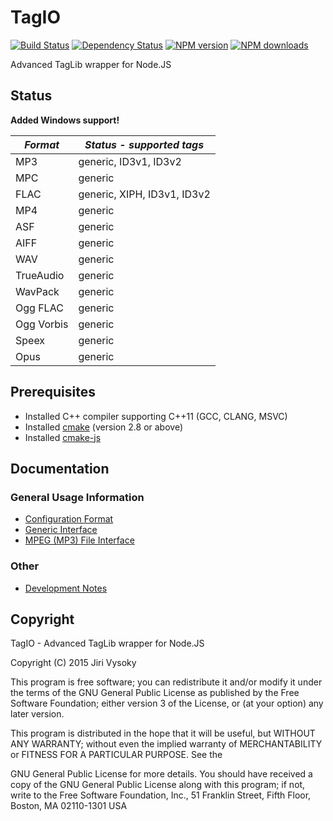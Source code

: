 # TagIO

[![Build Status](https://secure.travis-ci.org/vysokyj/tagio.svg?branch=master)](http://travis-ci.org/vysokyj/tagio)
[![Dependency Status](https://david-dm.org/vysokyj/tagio.svg)](https://david-dm.org/vysokyj/tagio)
<span class="badge-npmversion"><a href="https://npmjs.org/package/pg" title="View this project on NPM"><img src="https://img.shields.io/npm/v/tagio.svg" alt="NPM version" /></a></span>
<span class="badge-npmdownloads"><a href="https://npmjs.org/package/tagio" title="View this project on NPM"><img src="https://img.shields.io/npm/dm/tagio.svg" alt="NPM downloads" /></a></span>

Advanced TagLib wrapper for Node.JS

## Status

**Added Windows support!**

| *Format*   | *Status - supported tags*        |
| ---------- | -------------------------------- |
| MP3        | generic, ID3v1, ID3v2            |
| MPC        | generic                          |
| FLAC       | generic, XIPH, ID3v1, ID3v2      |
| MP4        | generic                          |
| ASF        | generic                          |
| AIFF       | generic                          |
| WAV        | generic                          |
| TrueAudio  | generic                          |
| WavPack    | generic                          |
| Ogg FLAC   | generic                          |
| Ogg Vorbis | generic                          |
| Speex      | generic                          |
| Opus       | generic                          |

## Prerequisites

*   Installed C++ compiler supporting C++11 (GCC, CLANG, MSVC)
*   Installed [cmake](https://cmake.org/) (version 2.8 or above)
*   Installed [cmake-js](https://www.npmjs.com/package/cmake-j)

## Documentation

### General Usage Information

*   [Configuration Format](./doc/config.md)
*   [Generic Interface](./doc/generic.md)
*   [MPEG (MP3) File Interface](./doc/mpeg.md)

### Other

*   [Development Notes](./doc/notes.md)

## Copyright

TagIO - Advanced TagLib wrapper for Node.JS

Copyright (C) 2015  Jiri Vysoky

This program is free software; you can redistribute it and/or modify
it under the terms of the GNU General Public License as published by
the Free Software Foundation; either version 3 of the License, or
(at your option) any later version.

This program is distributed in the hope that it will be useful,
but WITHOUT ANY WARRANTY; without even the implied warranty of
MERCHANTABILITY or FITNESS FOR A PARTICULAR PURPOSE.  See the

GNU General Public License for more details.
You should have received a copy of the GNU General Public License
along with this program; if not, write to the Free Software Foundation,
Inc., 51 Franklin Street, Fifth Floor, Boston, MA 02110-1301  USA
